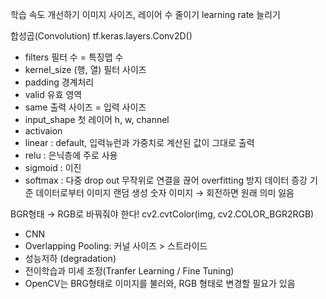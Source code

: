 학습 속도 개선하기
이미지 사이즈, 레이어 수 줄이기
learning rate 늘리기

합성곱(Convolution)
tf.keras.layers.Conv2D()
- filters
필터 수 = 특징맵 수
- kernel_size (행, 열) 필터 사이즈
- padding 경계처리
 - valid  유효 영역
 - same 출력 사이즈 = 입력 사이즈
- input_shape 첫 레이어 h, w, channel
- activaion
- linear : default, 입력뉴런과 가중치로 계산된 값이 그대로 출력
 - relu : 은닉층에 주로 사용
- sigmoid : 이진
- softmax : 다중
drop out
   무작위로 연결을 끊어 overfitting 방지
데이터 증강
   기준 데이터로부터 이미지 랜덤 생성
   숫자 이미지 → 회전하면 원래 의미 잃음

BGR형태 → RGB로 바꿔줘야 한다!
cv2.cvtColor(img, cv2.COLOR_BGR2RGB)

- CNN
- Overlapping Pooling: 커널 사이즈 > 스트라이드
- 성능저하 (degradation)
- 전이학습과 미세 조정(Tranfer Learning / Fine Tuning)
- OpenCV는 BRG형태로 이미지를 불러와, RGB 형태로 변경할 필요가 있음
